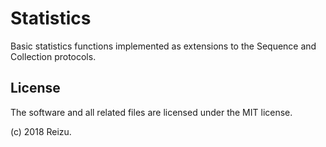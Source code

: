 # Statistics

Basic statistics functions implemented as extensions to the Sequence and Collection
protocols.

## License

The software and all related files are licensed under the MIT license.

(c) 2018 Reizu.
